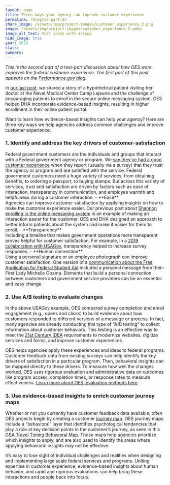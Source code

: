 ```yaml
---	
layout: page	
title: Three ways your agency can improve customer experience
permalink: /blog/cx-part-2/	
share_image: /assets/img/project-images/customer_experience_2.png
image: /assets/img/project-images/customer_experience_2.webp
image_alt_text: Star icons with arrows
hide_image: true
year: 2026
class:	
summary: 	
---	
```


*This is the second part of a two-part discussion about how OES work improves the federal customer experience. The first part of this post appears on the  <a href="https://www.performance.gov/blog/spotlight-government-team-works-to-improve-services-for-all/" target="_blank">Performance.gov blog</a>.*

In <a href="https://oes.gsa.gov/blog/cx-part-1/" target="_blank">our last post</a>, we shared a story of a hypothetical patient visiting her doctor at the Naval Medical Center Camp Lejeune and the challenge of encouraging patients to enroll in the secure online messaging system. OES helped DHA incorporate evidence-based insights, resulting in higher enrollment in their online patient portal.

Want to learn how evidence-based insights can help your agency? Here are three key ways we help agencies address common challenges and improve customer experience:
 
<h3>1. Identify and address the key drivers of customer-satisfaction</h3>
Federal government customers are the individuals and groups that interact with a Federal government agency or program. We <a href="http://performance.gov/cx/blog/what-we-learned-from-customers-2020/" target="_blank">say they've had a good customer experience</a> when they report (usually via a survey) that they trust the agency or program and are satisfied with the service. Federal government customers need a huge variety of services, from obtaining benefits, to ordering a passport, to buying stamps. But across this variety of services, trust and satisfaction are driven by factors such as ease of interaction, transparency in communication, and employee warmth and helpfulness during a customer interaction. 
- **Ease**<br>
Agencies can improve customer satisfaction by applying insights on how to make the customer experience easier. Our previous post about <a href="https://www.performance.gov/blog/spotlight-government-team-works-to-improve-services-for-all/" target="_blank">Shannon enrolling in the online messaging system</a> is an example of making an interaction easier for the customer. OES and DHA designed an approach to better inform patients about the system and make it easier for them to enroll. 
- **Transparency** <br>
Including a timeline that makes government operations more transparent proves helpful for customer satisfaction. For example, in a <a href="https://oes.gsa.gov/projects/USAGov-survey/" target="_blank">2019 collaboration with USAGov</a>, transparency helped to increase survey responses.
- **Human connection** <br>
Using a personal signature or an employee photograph can improve customer satisfaction. One version of a <a href="/assets/abstracts/1615-Financial-Aid-for-HUD-Assisted-Youth.pdf" target="_blank">communication about the Free Application for Federal Student Aid</a> included a personal message from then-First Lady Michelle Obama. Elements that build a personal connection between customers and government service providers can be an essential and easy change. 

<h3>2. Use A/B testing to evaluate changes </h3>
In the above USAGov example, OES compared survey completion and email engagement (e.g., opens and clicks) to build evidence about how customers responded to different versions of a message or process. In fact, many agencies are already conducting this type of “A/B testing” to collect information about customer behaviors. This testing is an effective way to meet the <a href="https://digital.gov/resources/21st-century-integrated-digital-experience-act/" target="_blank">21st Century IDEA</a> requirements to modernize websites, digitize services and forms, and improve customer experiences.
 
OES helps agencies apply these experiences and ideas to federal programs. Customer feedback data from existing surveys can help identify the key drivers of satisfaction in a particular program. Then, behavioral insights can be mapped directly to these drivers. To measure how well the changes worked, OES uses rigorous evaluation and administrative data on outcomes like program access, completion times, or response rates to measure effectiveness. <a href="https://oes.gsa.gov/methods/" target="_blank">Learn more about OES’ evaluation methods here</a>. 

<h3>3. Use evidence-based insights to enrich customer journey maps</h3>
Whether or not you currently have customer feedback data available, often OES projects begin by creating a customer <a href="https://www.performance.gov/cx/blog/mapping-cx-journey/" target="_blank">journey map</a>. OES journey maps include a “behavioral” layer that identifies psychological tendencies that play a role at key decision points in the customer’s journey, as seen in this <a href="https://www.performance.gov/cx/blog/mapping-cx-journey/" target="_blank">GSA Travel Timing Behavioral Map</a>. These maps help agencies prioritize which insights to apply, and are also used to identify the areas where applying behavioral insights may not be effective.

It’s easy to lose sight of individual challenges and realities when designing and implementing large scale federal services and programs. Uniting expertise in customer experience, evidence-based insights about human behavior, and rapid and rigorous evaluations can help bring these interactions and people back into focus.
